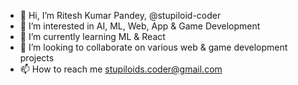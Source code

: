 - 👋 Hi, I’m Ritesh Kumar Pandey, @stupiloid-coder
- 👀 I’m interested in AI, ML, Web, App & Game Development 
- 🌱 I’m currently learning ML & React
- 💞️ I’m looking to collaborate on various web & game development projects
- 📫 How to reach me stupiloids.coder@gmail.com

<!---
stupiloid-coder/stupiloid-coder is a ✨ special ✨ repository because its `README.md` (this file) appears on your GitHub profile.
You can click the Preview link to take a look at your changes.
--->
